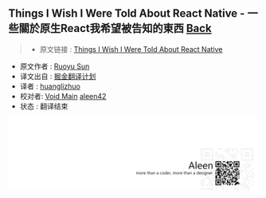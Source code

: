 ## Things I Wish I Were Told About React Native - 一些關於原生React我希望被告知的東西 [**Back**](./../translation.md)

> * 原文链接 : [Things I Wish I Were Told About React Native](http://ruoyusun.com/2015/11/01/things-i-wish-i-were-told-about-react-native.html)
* 原文作者 : [Ruoyu Sun](https://twitter.com/insraq)
* 译文出自 : [掘金翻译计划](https://github.com/xitu/gold-miner)
* 译者 : [huanglizhuo](https://github.com/huanglizhuo) 
* 校对者: [Void Main](https://github.com/void-main)  [aleen42](https://github.com/aleen42) 
* 状态 :  翻译结束

<a href="http://aleen42.github.io/" target="_blank" ><img src="./../../pic/tail.gif"></a>
